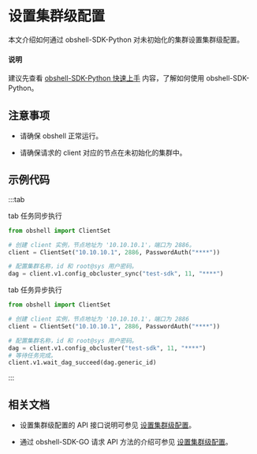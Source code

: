 # 设置集群级配置

本文介绍如何通过 obshell-SDK-Python 对未初始化的集群设置集群级配置。

<main id="notice" type='explain'>
  <h4>说明</h4>
  <p>建议先查看 <a href='100.quickstart-of-python.md'>obshell-SDK-Python 快速上手</a> 内容，了解如何使用 obshell-SDK-Python。</p>
</main>

## 注意事项

* 请确保 obshell 正常运行。

* 请确保请求的 client 对应的节点在未初始化的集群中。

## 示例代码

:::tab

tab 任务同步执行

```python
from obshell import ClientSet

# 创建 client 实例，节点地址为 '10.10.10.1'，端口为 2886。
client = ClientSet("10.10.10.1", 2886, PasswordAuth("****"))

# 配置集群名称，id 和 root@sys 用户密码。
dag = client.v1.config_obcluster_sync("test-sdk", 11, "****")
```

tab 任务异步执行

```python
from obshell import ClientSet

# 创建 client 实例，节点地址为 '10.10.10.1'，端口为 2886
client = ClientSet("10.10.10.1", 2886, PasswordAuth("****"))

# 配置集群名称，id 和 root@sys 用户密码。
dag = client.v1.config_obcluster("test-sdk", 11, "****")
# 等待任务完成。
client.v1.wait_dag_succeed(dag.generic_id)
```

:::

## 相关文档

* 设置集群级配置的 API 接口说明可参见 [设置集群级配置](../../400.obshell-api-reference/410.set-cluster-level.md)。

* 通过 obshell-SDK-GO 请求 API 方法的介绍可参见 [设置集群级配置](../200.go/410.set-cluster-level-of-go.md)。
